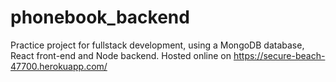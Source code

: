 # phonebook_backend
Practice project for fullstack development, using a MongoDB database, React front-end and Node backend.
Hosted online on https://secure-beach-47700.herokuapp.com/
